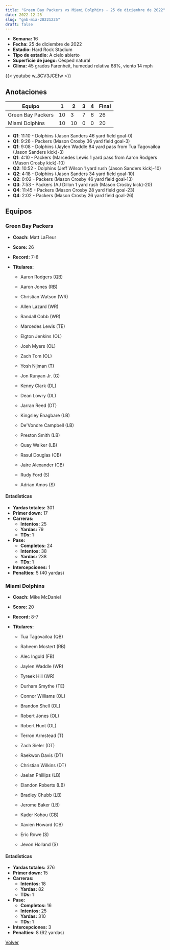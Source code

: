```yaml
---
title: "Green Bay Packers vs Miami Dolphins - 25 de diciembre de 2022"
date: 2022-12-25
slug: "gnb-mia-20221225"
draft: false
---
```


- **Semana:** 16
- **Fecha:** 25 de diciembre de 2022
- **Estadio:** Hard Rock Stadium
- **Tipo de estadio:** A cielo abierto
- **Superficie de juego:** Césped natural
- **Clima:** 45 grados Farenheit, humedad relativa 68%, viento 14 mph


{{< youtube w_8CV3JCEfw >}}


## Anotaciones
| Equipo | 1 | 2 | 3 | 4 | Final |
|--------|---|---|---|---|-------|
| Green Bay Packers  | 10 | 3 | 7 | 6  | 26 |
| Miami Dolphins  | 10 | 10 | 0 | 0  | 20 |
- **Q1**: 11:10 - Dolphins (Jason Sanders 46 yard field goal-0)
- **Q1**: 9:26 - Packers (Mason Crosby 36 yard field goal-3)
- **Q1**: 9:08 - Dolphins (Jaylen Waddle 84 yard pass from Tua Tagovailoa (Jason Sanders kick)-3)
- **Q1**: 4:10 - Packers (Marcedes Lewis 1 yard pass from Aaron Rodgers (Mason Crosby kick)-10)
- **Q2**: 10:52 - Dolphins (Jeff Wilson 1 yard rush (Jason Sanders kick)-10)
- **Q2**: 4:18 - Dolphins (Jason Sanders 34 yard field goal-10)
- **Q2**: 0:02 - Packers (Mason Crosby 46 yard field goal-13)
- **Q3**: 7:53 - Packers (AJ Dillon 1 yard rush (Mason Crosby kick)-20)
- **Q4**: 11:45 - Packers (Mason Crosby 28 yard field goal-23)
- **Q4**: 2:02 - Packers (Mason Crosby 26 yard field goal-26)


## Equipos


### Green Bay Packers
* **Coach:** Matt LaFleur
* **Score:** 26
* **Record:** 7-8
* **Titulares:** 

  * Aaron Rodgers (QB) 

  * Aaron Jones (RB) 

  * Christian Watson (WR) 

  * Allen Lazard (WR) 

  * Randall Cobb (WR) 

  * Marcedes Lewis (TE) 

  * Elgton Jenkins (OL) 

  * Josh Myers (OL) 

  * Zach Tom (OL) 

  * Yosh Nijman (T) 

  * Jon Runyan Jr. (G) 

  * Kenny Clark (DL) 

  * Dean Lowry (DL) 

  * Jarran Reed (DT) 

  * Kingsley Enagbare (LB) 

  * De'Vondre Campbell (LB) 

  * Preston Smith (LB) 

  * Quay Walker (LB) 

  * Rasul Douglas (CB) 

  * Jaire Alexander (CB) 

  * Rudy Ford (S) 

  * Adrian Amos (S) 

#### Estadísticas
* **Yardas totales:** 301
* **Primer down:** 17
* **Carreras:**
  * **Intentos:** 25
  * **Yardas:** 79
  * **TDs:** 1
* **Pase:**
  * **Completos:** 24
  * **Intentos:** 38
  * **Yardas:** 238
  * **TDs:** 1
* **Intercepciones:** 1
* **Penalties:** 5 (40 yardas)

### Miami Dolphins
* **Coach:** Mike McDaniel
* **Score:** 20
* **Record:** 8-7
* **Titulares:** 

  * Tua Tagovailoa (QB) 

  * Raheem Mostert (RB) 

  * Alec Ingold (FB) 

  * Jaylen Waddle (WR) 

  * Tyreek Hill (WR) 

  * Durham Smythe (TE) 

  * Connor Williams (OL) 

  * Brandon Shell (OL) 

  * Robert Jones (OL) 

  * Robert Hunt (OL) 

  * Terron Armstead (T) 

  * Zach Sieler (DT) 

  * Raekwon Davis (DT) 

  * Christian Wilkins (DT) 

  * Jaelan Phillips (LB) 

  * Elandon Roberts (LB) 

  * Bradley Chubb (LB) 

  * Jerome Baker (LB) 

  * Kader Kohou (CB) 

  * Xavien Howard (CB) 

  * Eric Rowe (S) 

  * Jevon Holland (S) 

#### Estadísticas
* **Yardas totales:** 376
* **Primer down:** 15
* **Carreras:**
  * **Intentos:** 18
  * **Yardas:** 82
  * **TDs:** 1
* **Pase:**
  * **Completos:** 16
  * **Intentos:** 25
  * **Yardas:** 310
  * **TDs:** 1
* **Intercepciones:** 3
* **Penalties:** 8 (62 yardas)


[Volver](/historia/2022)
